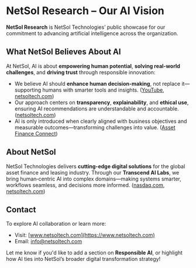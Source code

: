 # NetSol Research – Our AI Vision

**NetSol Research** is NetSol Technologies’ public showcase for our commitment to advancing artificial intelligence across the organization.

## What NetSol Believes About AI

At NetSol, AI is about **empowering human potential**, **solving real-world challenges**, and **driving trust** through responsible innovation:

* We believe AI should **enhance human decision-making**, not replace it—supporting humans with smarter tools and insights. ([YouTube][1], [netsoltech.com][2])
* Our approach centers on **transparency**, **explainability**, and **ethical use**, ensuring AI recommendations are understandable and accountable. ([netsoltech.com][2])
* AI is only introduced when clearly aligned with business objectives and measurable outcomes—transforming challenges into value. ([Asset Finance Connect][3])

## About NetSol

NetSol Technologies delivers **cutting-edge digital solutions** for the global asset finance and leasing industry. Through our **Transcend AI Labs**, we bring human‑centric AI into complex domains—making systems smarter, workflows seamless, and decisions more informed. ([nasdaq.com][4], [netsoltech.com][5])

## Contact

To explore AI collaboration or learn more:

* Visit: [www.netsoltech.com](https://www.netsoltech.com)
* Email: [info@netsoltech.com](mailto:info@netsoltech.com)

Let me know if you'd like to add a section on **Responsible AI**, or highlight how AI ties into NetSol’s broader digital transformation strategy!

[1]: https://www.youtube.com/watch?v=x1ThnJcag3I&utm_source=chatgpt.com "Inside NETSOL: Vision, Best Practices, Ethics & the Future of AI ..."
[2]: https://netsoltech.com/blog/netsol-releases-ai-driven-enhancements-with-transcend-ai-labs?utm_source=chatgpt.com "NETSOL Launches Transcend AI Labs with a suite of practical, human ..."
[3]: https://assetfinanceconnect.com/driving-the-future-of-asset-finance-netsols-dario-morellis-vision-for-ai/?utm_source=chatgpt.com "Shaping asset finance: NETSOL’s Dario Morelli’s AI vision"
[4]: https://www.nasdaq.com/articles/netsol-technologies-launches-transcend-ai-labs-drive-innovation-automotive-and-equipment?utm_source=chatgpt.com "NETSOL Technologies Launches Transcend AI Labs to Drive ... - Nasdaq"
[5]: https://netsoltech.com/products/transcend-ai-labs?utm_source=chatgpt.com "Transcend AI Labs - AI-Powered Business Transformation | Netsol"

